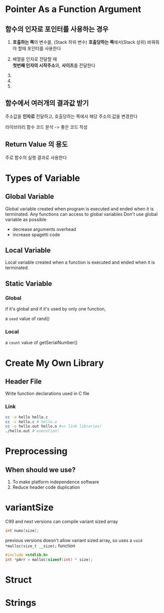 # Pointer As a Function Argument
## 함수의 인자로 포인터를 사용하는 경우

1. **호출하는 쪽**의 변수를, (Stack 하위 변수) **호출당하는 쪽**에서(Stack 상위) 바꿔줘야 할때 포인터를 사용한다

2. 배열을 인자로 전달할 때  
**첫번째 인자의 시작주소**와, **사이즈**를 전달한다

3. 

4. 

5. 

## 함수에서 여러개의 결과값 받기 
주소값을 **인자로** 전달하고, 호출당하는 쪽에서 해당 주소의 값을 변경한다

라이브러리 함수 코드 분석 -> 좋은 코드 작성

## Return Value 의 용도
주로 함수의 실행 결과로 사용한다

# Types of Variable

## Global Variable
Global variable created when program is executed and ended when it is terminated.
Any functions can access to global variables
Don't use global variable as possible

- decrease arguments overhead
- increase spagetti code

## Local Variable
Local variable created when a function is executed and ended when it is terminated.

## Static Variable
### Global
if it's global and if it's used by only one function,

a `seed` value of rand()

### Local

a `count` value of getSerialNumber()

# Create My Own Library
## Header File
Write function declarations used in C file

### Link
```sh
cc -o hello hello.c
cc -c hello.c # hello.o
cc -o hello.out hello.o #=> link libraries!
./hello.out # execution!
```
# Preprocessing

## When should we use?
1. To make platform independence software
2. Reduce header code duplication

# variantSize

C99 and next versions can compile variant sized array
```c
int nums[size];
```

previous versions doesn't allow variant sized array, so uses a `void *malloc(size_t __size);` function

```c
#include <stdlib.h>
int *pArr = malloc(sizeof(int) * size);
```

# Struct
# Strings
